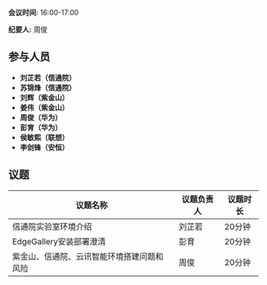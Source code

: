 **会议时间**: 16:00-17:00

**纪要人:** 周俊

## 参与人员
-  **刘芷若（信通院）** 
-  **苏锦烽（信通院）** 
-  **刘辉（紫金山）** 
-  **姜伟（紫金山）** 
-  **周俊（华为）** 
-  **彭育（华为）** 
-  **侯敏熙（联想）** 
-  **李剑锋（安恒）**

## 议题

议题名称 | 议题负责人  | 议题时长
---- | ----  |   ---- 
信通院实验室环境介绍 | 刘芷若 | 20分钟
EdgeGallery安装部署澄清 | 彭育 | 20分钟
紫金山、信通院、云讯智能环境搭建问题和风险 | 周俊 | 20分钟